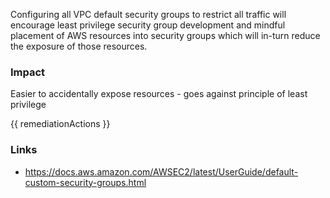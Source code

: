 

Configuring all VPC default security groups to restrict all traffic will encourage least
privilege security group development and mindful placement of AWS resources into
security groups which will in-turn reduce the exposure of those resources.


### Impact
Easier to accidentally expose resources - goes against principle of least privilege

<!-- DO NOT CHANGE -->
{{ remediationActions }}

### Links
- https://docs.aws.amazon.com/AWSEC2/latest/UserGuide/default-custom-security-groups.html



